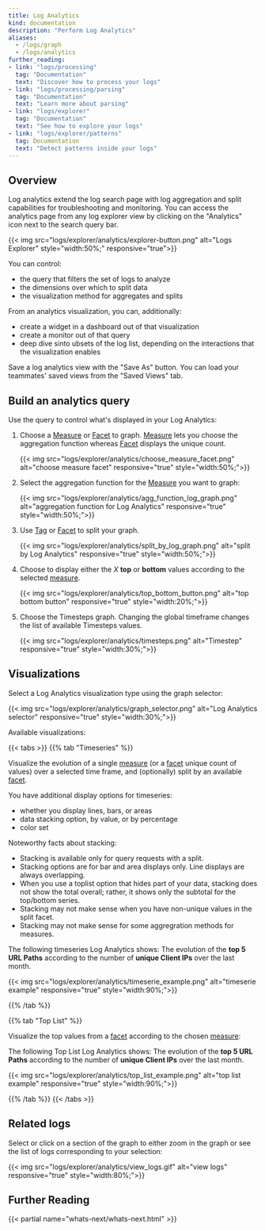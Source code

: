```yaml
---
title: Log Analytics
kind: documentation
description: "Perform Log Analytics"
aliases:
  - /logs/graph
  - /logs/analytics
further_reading:
- link: "logs/processing"
  tag: "Documentation"
  text: "Discover how to process your logs"
- link: "logs/processing/parsing"
  tag: "Documentation"
  text: "Learn more about parsing"
- link: "logs/explorer"
  tag: "Documentation"
  text: "See how to explore your logs"
- link: "logs/explorer/patterns"
  tag: Documentation
  text: "Detect patterns inside your logs"
---
```


## Overview

Log analytics extend the log search page with log aggregation and split capabilities for troubleshooting and monitoring. 
You can access the analytics page from any log explorer view by clicking on the "Analytics" icon next to the search query bar.

{{< img src="logs/explorer/analytics/explorer-button.png" alt="Logs Explorer" style="width:50%;" responsive="true">}}

You can control:

* the query that filters the set of logs to analyze
* the dimensions over which to split data
* the visualization method for aggregates and splits 

From an analytics visualization, you can, additionally:

* create a widget in a dashboard out of that visualization
* create a monitor out of that query 
* deep dive sinto ubsets of the log list, depending on the interactions that the visualization enables  

Save a log analytics view with the "Save As" button. You can load your teammates' saved views from the "Saved Views" tab.


## Build an analytics query

Use the query to control what's displayed in your Log Analytics:

1. Choose a [Measure][1] or [Facet][2] to graph. [Measure][1] lets you choose the aggregation function whereas [Facet][2] displays the unique count.
    
    {{< img src="logs/explorer/analytics/choose_measure_facet.png" alt="choose measure facet" responsive="true" style="width:50%;">}}
2. Select the aggregation function for the [Measure][1] you want to graph:
    
    {{< img src="logs/explorer/analytics/agg_function_log_graph.png" alt="aggregation function for Log Analytics" responsive="true" style="width:50%;">}}

3. Use [Tag][1] or [Facet][2] to split your graph.  

    {{< img src="logs/explorer/analytics/split_by_log_graph.png" alt="split by Log Analytics" responsive="true" style="width:50%;">}}

4. Choose to display either the *X* **top** or **bottom** values according to the selected [measure][1].
    
    {{< img src="logs/explorer/analytics/top_bottom_button.png" alt="top bottom button" responsive="true" style="width:20%;">}}
    
5. Choose the Timesteps graph.
  Changing the global timeframe changes the list of available Timesteps values.

    {{< img src="logs/explorer/analytics/timesteps.png" alt="Timestep" responsive="true" style="width:30%;">}}


## Visualizations 

Select a Log Analytics visualization type using the graph selector:

{{< img src="logs/explorer/analytics/graph_selector.png" alt="Log Analytics selector" responsive="true" style="width:30%;">}}

Available visualizations:

{{< tabs >}}
{{% tab "Timeseries" %}}

Visualize the evolution of a single [measure][1] (or a [facet][2] unique count of values) over a selected time frame, and (optionally) split by an available [facet][2].

You have additional display options for timeseries:

* whether you display lines, bars, or areas
* data stacking option, by value, or by percentage
* color set

Noteworthy facts about stacking:

* Stacking is available only for query requests with a split.
* Stacking options are for bar and area displays only. Line displays are always overlapping.
* When you use a toplist option that hides part of your data, stacking does not show the total overall; rather, it shows only the subtotal for the top/bottom series.
* Stacking may not make sense when you have non-unique values in the split facet.
* Stacking may not make sense for some aggregration methods for measures.

The following timeseries Log Analytics shows:
The evolution of the **top 5 URL Paths** according to the number of **unique Client IPs** over the last month.

{{< img src="logs/explorer/analytics/timeserie_example.png" alt="timeserie example" responsive="true" style="width:90%;">}}


[1]: /logs/explorer/?tab=measures#setup
[2]: /logs/explorer/?tab=facets#setup
{{% /tab %}}

{{% tab "Top List" %}}

Visualize the top values from a [facet][1] according to the chosen [measure][2]:

The following Top List Log Analytics shows:
The evolution of the **top 5 URL Paths** according to the number of **unique Client IPs** over the last month.

{{< img src="logs/explorer/analytics/top_list_example.png" alt="top list example" responsive="true" style="width:90%;">}}


[1]: /logs/explorer/?tab=facets#setup
[2]: /logs/explorer/?tab=measures#setup
{{% /tab %}}
{{< /tabs >}}

## Related logs

Select or click on a section of the graph to either zoom in the graph or see the list of logs corresponding to your selection:

{{< img src="logs/explorer/analytics/view_logs.gif" alt="view logs" responsive="true" style="width:80%;">}}

## Further Reading

{{< partial name="whats-next/whats-next.html" >}}

[1]: /logs/explorer/?tab=measures#setup
[2]: /logs/explorer/?tab=facets#setup
